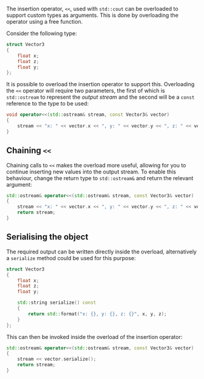 The insertion operator, `<<`, used with `std::cout` can be overloaded to support custom types as arguments. This is done by overloading the operator using a free function.

Consider the following type:

```cpp
struct Vector3
{
	float x;
	float z;
	float y;
};
```

It is possible to overload the insertion operator to support this. Overloading the `<<` operator will require two parameters, the first of which is `std::ostream` to represent the *output stream* and the second will be a `const` reference to the type to be used:

```cpp
void operator<<(std::ostream& stream, const Vector3& vector)
{
	stream << "x: " << vector.x << ", y: " << vector.y << ", z: " << vector.z;
}
```

## Chaining `<<`
Chaining calls to `<<` makes the overload more useful, allowing for you to continue inserting new values into the output stream. To enable this behaviour, change the return type to `std::ostream&` and return the relevant argument:

```cpp
std::ostream& operator<<(std::ostream& stream, const Vector3& vector)
{
	stream << "x: " << vector.x << ", y: " << vector.y << ", z: " << vector.z;
	return stream;
}
```

## Serialising the object
The required output can be written directly inside the overload, alternatively a `serialize` method could be used for this purpose:

```cpp
struct Vector3
{
	float x;
	float z;
	float y;

	std::string serialize() const
	{
		return std::format("x: {}, y: {}, z: {}", x, y, z);
	}
};
```

This can then be invoked inside the overload of the insertion operator:

```cpp
std::ostream& operator<<(std::ostream& stream, const Vector3& vector)
{
	stream << vector.serialize();
	return stream;
}
```
